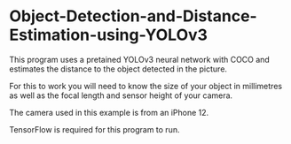 # Object-Detection-and-Distance-Estimation-using-YOLOv3

This program uses a pretained YOLOv3 neural network with COCO and estimates the distance to the object detected in the picture.

For this to work you will need to know the size of your object in millimetres as well as the focal length and sensor height of your camera.

The camera used in this example is from an iPhone 12.

TensorFlow is required for this program to run.
